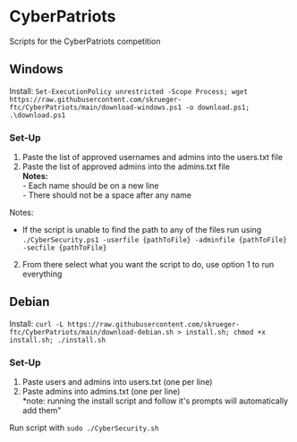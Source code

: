 # CyberPatriots
Scripts for the CyberPatriots competition 

## Windows
Install: `Set-ExecutionPolicy unrestricted -Scope Process; wget https://raw.githubusercontent.com/skrueger-ftc/CyberPatriots/main/download-windows.ps1 -o download.ps1; .\download.ps1`

### Set-Up
1. Paste the list of approved usernames and admins into the users.txt file 
2. Paste the list of approved admins into the admins.txt file  
**Notes:**  
\- Each name should be on a new line  
\- There should not be a space after any name 

Notes: 
 - If the script is unable to find the path to any of the files run using `./CyberSecurity.ps1 -userfile {pathToFile} -adminfile {pathToFile} -secfile {pathToFile}`

2. From there select what you want the script to do, use option 1 to run everything  

## Debian
Install: `curl -L https://raw.githubusercontent.com/skrueger-ftc/CyberPatriots/main/download-debian.sh > install.sh; chmod +x install.sh; ./install.sh`

### Set-Up
1. Paste users and admins into users.txt (one per line)
2. Paste admins into admins.txt (one per line)  
*note: running the install script and follow it's prompts will automatically add them"

Run script with `sudo ./CyberSecurity.sh`
